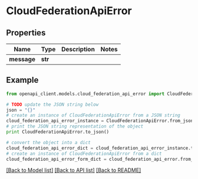 # CloudFederationApiError


## Properties
Name | Type | Description | Notes
------------ | ------------- | ------------- | -------------
**message** | **str** |  | 

## Example

```python
from openapi_client.models.cloud_federation_api_error import CloudFederationApiError

# TODO update the JSON string below
json = "{}"
# create an instance of CloudFederationApiError from a JSON string
cloud_federation_api_error_instance = CloudFederationApiError.from_json(json)
# print the JSON string representation of the object
print CloudFederationApiError.to_json()

# convert the object into a dict
cloud_federation_api_error_dict = cloud_federation_api_error_instance.to_dict()
# create an instance of CloudFederationApiError from a dict
cloud_federation_api_error_form_dict = cloud_federation_api_error.from_dict(cloud_federation_api_error_dict)
```
[[Back to Model list]](../README.md#documentation-for-models) [[Back to API list]](../README.md#documentation-for-api-endpoints) [[Back to README]](../README.md)


